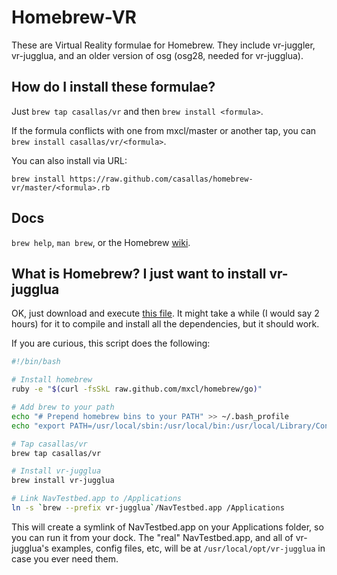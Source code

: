 Homebrew-VR
==============
These are Virtual Reality formulae for Homebrew. They include vr-juggler, vr-jugglua,
and an older version of osg (osg28, needed for vr-jugglua).

How do I install these formulae?
--------------------------------
Just `brew tap casallas/vr` and then `brew install <formula>`.

If the formula conflicts with one from mxcl/master or another tap, you can `brew install casallas/vr/<formula>`.

You can also install via URL:

```
brew install https://raw.github.com/casallas/homebrew-vr/master/<formula>.rb
```

Docs
----
`brew help`, `man brew`, or the Homebrew [wiki][].

[wiki]:http://wiki.github.com/mxcl/homebrew

What is Homebrew? I just want to install vr-jugglua
---------------------------------------------------

OK, just download and execute [this file](https://gist.githubusercontent.com/casallas/3903921/raw/vr-jugglua-install.sh).
It might take a while (I would say 2 hours) for it to compile and install all the dependencies, but it should work.

If you are curious, this script does the following:

```sh
#!/bin/bash

# Install homebrew
ruby -e "$(curl -fsSkL raw.github.com/mxcl/homebrew/go)"

# Add brew to your path
echo "# Prepend homebrew bins to your PATH" >> ~/.bash_profile
echo "export PATH=/usr/local/sbin:/usr/local/bin:/usr/local/Library/Contributions/examples:$PATH" >> ~/.bash_profile

# Tap casallas/vr
brew tap casallas/vr

# Install vr-jugglua
brew install vr-jugglua

# Link NavTestbed.app to /Applications
ln -s `brew --prefix vr-jugglua`/NavTestbed.app /Applications
```

This will create a symlink of NavTestbed.app on your Applications folder, so you can run it from your dock.
The "real" NavTestbed.app, and all of vr-jugglua's examples, config files, etc, will be at 
`/usr/local/opt/vr-jugglua` in case you ever need them.
